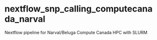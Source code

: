 # nextflow_snp_calling_computecanada_narval
Nextflow pipeline for Narval/Beluga Compute Canada HPC with SLURM

